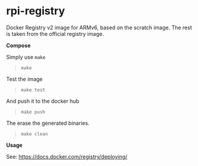 # rpi-registry

Docker Registry v2 image for ARMv6, based on the scratch image. The rest is taken from the official registry image.

**Compose**

Simply use `make`

> `make`

Test the image

> `make test`

And push it to the docker hub

> `make push`

The erase the generated binaries.

> `make clean`

**Usage**

See: https://docs.docker.com/registry/deploying/
